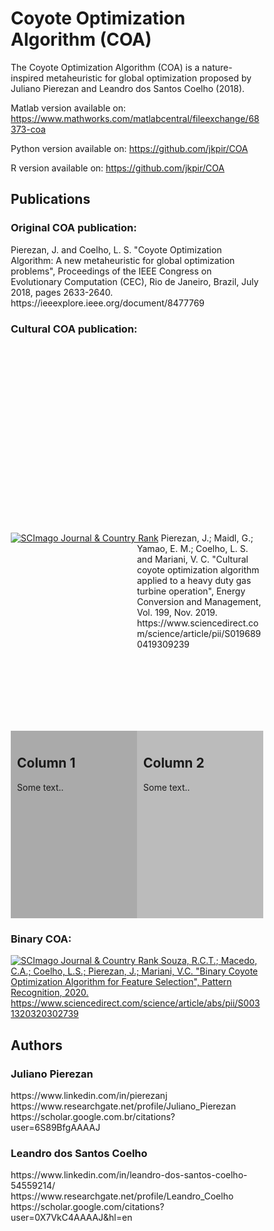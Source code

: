 <h1>Coyote Optimization Algorithm (COA)</h1>

The Coyote Optimization Algorithm (COA) is a nature-inspired metaheuristic for global optimization proposed by Juliano Pierezan and Leandro dos Santos Coelho (2018).

Matlab version available on: <link>https://www.mathworks.com/matlabcentral/fileexchange/68373-coa</link>

Python version available on: <link>https://github.com/jkpir/COA</link>

R version available on: <link>https://github.com/jkpir/COA</link>


<h2>Publications</h2>

<h3>Original COA publication:</h3>    
Pierezan, J. and Coelho, L. S. "Coyote Optimization Algorithm: A new metaheuristic for global optimization problems", Proceedings of the IEEE Congress on Evolutionary Computation (CEC), Rio de Janeiro, Brazil, July 2018, pages 2633-2640. <br><link>https://ieeexplore.ieee.org/document/8477769</link>

<h3>Cultural COA publication:</h3>

 <div class="row">
  <div class="column"></div>
  <a href="https://www.scimagojr.com/journalsearch.php?q=24823&amp;tip=sid&amp;exact=no" title="SCImago Journal &amp; Country Rank"><img border="0" src="https://www.scimagojr.com/journal_img.php?id=24823" alt="SCImago Journal &amp; Country Rank"  /></a>
  <div class="column"></div>
  Pierezan, J.; Maidl, G.; Yamao, E. M.; Coelho, L. S. and Mariani, V. C. "Cultural coyote optimization algorithm applied to a heavy duty gas turbine operation", Energy Conversion and Management, Vol. 199, Nov. 2019.<br><link>https://www.sciencedirect.com/science/article/pii/S0196890419309239</link>
</div> 


<style>
* {
  box-sizing: border-box;
}

/* Create two equal columns that floats next to each other */
.column {
  float: left;
  width: 50%;
  padding: 10px;
  height: 300px; /* Should be removed. Only for demonstration */
}

/* Clear floats after the columns */
.row:after {
  content: "";
  display: table;
  clear: both;
}
</style>

<div class="row">
  <div class="column" style="background-color:#aaa;">
    <h2>Column 1</h2>
    <p>Some text..</p>
  </div>
  <div class="column" style="background-color:#bbb;">
    <h2>Column 2</h2>
    <p>Some text..</p>
  </div>
</div>

<h3>Binary COA:</h3>
<a href="https://www.scimagojr.com/journalsearch.php?q=29372&amp;tip=sid&amp;exact=no" title="SCImago Journal &amp; Country Rank"><img border="0" src="https://www.scimagojr.com/journal_img.php?id=29372" alt="SCImago Journal &amp; Country Rank"  />
Souza, R.C.T.; Macedo, C.A.; Coelho, L.S.; Pierezan, J.; Mariani, V.C. "Binary Coyote Optimization Algorithm for Feature Selection", Pattern Recognition, 2020. <link>https://www.sciencedirect.com/science/article/abs/pii/S0031320320302739</link></a>

<h2>Authors</h2>

<h3>Juliano Pierezan</h3>

<link>https://www.linkedin.com/in/pierezanj</link><br>
<link>https://www.researchgate.net/profile/Juliano_Pierezan</link><br>
<link>https://scholar.google.com.br/citations?user=6S89BfgAAAAJ</link><br>

<h3>Leandro dos Santos Coelho</h3>

<link>https://www.linkedin.com/in/leandro-dos-santos-coelho-54559214/</link><br>
<link>https://www.researchgate.net/profile/Leandro_Coelho</link><br>
<link>https://scholar.google.com/citations?user=0X7VkC4AAAAJ&hl=en</link><br>
